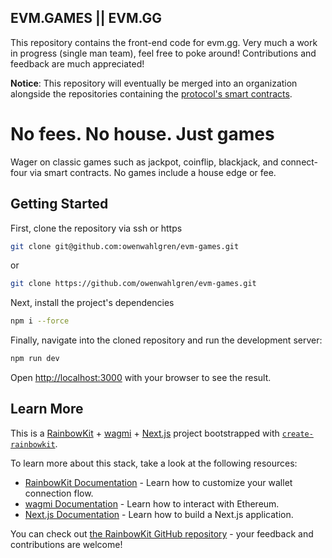 
## EVM.GAMES || EVM.GG
This repository contains the front-end code for evm.gg.
Very much a work in progress (single man team), feel free to poke around!
Contributions and feedback are much appreciated!

**Notice**: This repository will eventually be merged into an organization alongside the repositories containing the [protocol's smart contracts](https://github.com/owenwahlgren/evm-games-contracts).
# No fees. No house. Just games
Wager on classic games such as jackpot, coinflip, blackjack, and connect-four via smart contracts. No games include a house edge or fee.


## Getting Started
First, clone the repository via ssh or https
```bash
git clone git@github.com:owenwahlgren/evm-games.git
```
or
```bash
git clone https://github.com/owenwahlgren/evm-games.git
```
Next, install the project's dependencies 
```bash
npm i --force
```
Finally, navigate into the cloned repository and run the development server:

```bash
npm run dev
```

Open [http://localhost:3000](http://localhost:3000) with your browser to see the result.


## Learn More

This is a [RainbowKit](https://rainbowkit.com) + [wagmi](https://wagmi.sh) + [Next.js](https://nextjs.org/) project bootstrapped with [`create-rainbowkit`](https://github.com/rainbow-me/rainbowkit/tree/main/packages/create-rainbowkit).

To learn more about this stack, take a look at the following resources:

- [RainbowKit Documentation](https://rainbowkit.com) - Learn how to customize your wallet connection flow.
- [wagmi Documentation](https://wagmi.sh) - Learn how to interact with Ethereum.
- [Next.js Documentation](https://nextjs.org/docs) - Learn how to build a Next.js application.

You can check out [the RainbowKit GitHub repository](https://github.com/rainbow-me/rainbowkit) - your feedback and contributions are welcome!

